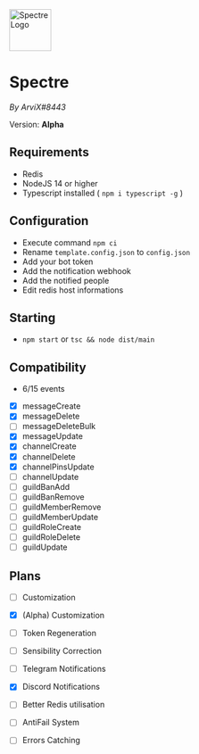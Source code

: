 <img alt="Spectre Logo" height="75" src="https://i.arvix.ml/Spectre_White.png" width="75"/>

# Spectre
*By ArviX#8443*

Version: **Alpha**

## Requirements
- Redis
- NodeJS 14 or higher
- Typescript installed ( `npm i typescript -g` )

## Configuration
- Execute command `npm ci`
- Rename `template.config.json` to `config.json`
- Add your bot token
- Add the notification webhook
- Add the notified people
- Edit redis host informations

## Starting
- `npm start` or `tsc && node dist/main`

## Compatibility
- 6/15 events 
- [X] messageCreate
- [X] messageDelete
- [ ] messageDeleteBulk
- [X] messageUpdate
- [X] channelCreate
- [X] channelDelete
- [X] channelPinsUpdate
- [ ] channelUpdate
- [ ] guildBanAdd
- [ ] guildBanRemove
- [ ] guildMemberRemove
- [ ] guildMemberUpdate
- [ ] guildRoleCreate
- [ ] guildRoleDelete
- [ ] guildUpdate

## Plans
- [ ] Customization
- [X] (Alpha) Customization
- [ ] Token Regeneration
- [ ] Sensibility Correction
- [ ] Telegram Notifications
- [X] Discord Notifications
- [ ] Better Redis utilisation
- [ ] AntiFail System
- [ ] Errors Catching

